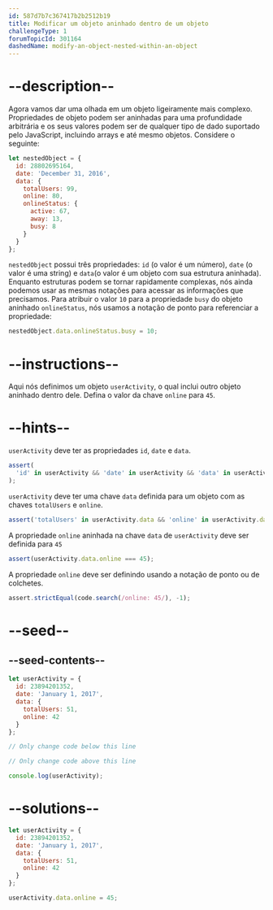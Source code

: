 ```yaml
---
id: 587d7b7c367417b2b2512b19
title: Modificar um objeto aninhado dentro de um objeto
challengeType: 1
forumTopicId: 301164
dashedName: modify-an-object-nested-within-an-object
---
```


# --description--

Agora vamos dar uma olhada em um objeto ligeiramente mais complexo. Propriedades de objeto podem ser aninhadas para uma profundidade arbitrária e os seus valores podem ser de qualquer tipo de dado suportado pelo JavaScript, incluindo arrays e até mesmo objetos. Considere o seguinte:

```js
let nestedObject = {
  id: 28802695164,
  date: 'December 31, 2016',
  data: {
    totalUsers: 99,
    online: 80,
    onlineStatus: {
      active: 67,
      away: 13,
      busy: 8
    }
  }
};
```

`nestedObject` possui três propriedades: `id` (o valor é um número), `date` (o valor é uma string) e `data`(o valor é um objeto com sua estrutura aninhada). Enquanto estruturas podem se tornar rapidamente complexas, nós ainda podemos usar as mesmas notações para acessar as informações que precisamos. Para atribuir o valor `10` para a propriedade `busy` do objeto aninhado `onlineStatus`, nós usamos a notação de ponto para referenciar a propriedade:

```js
nestedObject.data.onlineStatus.busy = 10;
```

# --instructions--

Aqui nós definimos um objeto `userActivity`, o qual inclui outro objeto aninhado dentro dele. Defina o valor da chave `online` para `45`.

# --hints--

`userActivity` deve ter as propriedades `id`, `date` e `data`.

```js
assert(
  'id' in userActivity && 'date' in userActivity && 'data' in userActivity
);
```

`userActivity` deve ter uma chave `data` definida para um objeto com as chaves `totalUsers` e `online`.

```js
assert('totalUsers' in userActivity.data && 'online' in userActivity.data);
```

A propriedade `online` aninhada na chave `data` de `userActivity` deve ser definida para `45`

```js
assert(userActivity.data.online === 45);
```

A propriedade `online` deve ser definindo usando a notação de ponto ou de colchetes.

```js
assert.strictEqual(code.search(/online: 45/), -1);
```

# --seed--

## --seed-contents--

```js
let userActivity = {
  id: 23894201352,
  date: 'January 1, 2017',
  data: {
    totalUsers: 51,
    online: 42
  }
};

// Only change code below this line

// Only change code above this line

console.log(userActivity);
```

# --solutions--

```js
let userActivity = {
  id: 23894201352,
  date: 'January 1, 2017',
  data: {
    totalUsers: 51,
    online: 42
  }
};

userActivity.data.online = 45;
```

